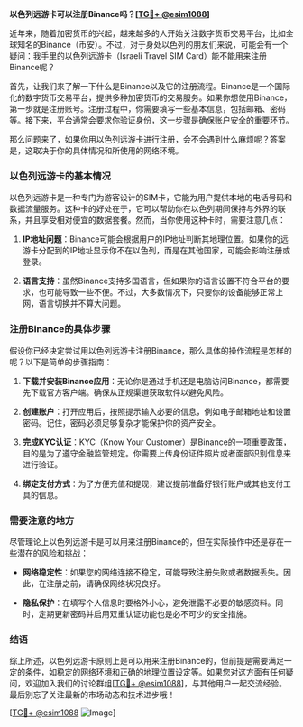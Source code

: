 **以色列远游卡可以注册Binance吗？[[TG💪+ @esim1088](https://t.me/s/esim1088)]**

近年来，随着加密货币的兴起，越来越多的人开始关注数字货币交易平台，比如全球知名的Binance（币安）。不过，对于身处以色列的朋友们来说，可能会有一个疑问：我手里的以色列远游卡（Israeli Travel SIM Card）能不能用来注册Binance呢？

首先，让我们来了解一下什么是Binance以及它的注册流程。Binance是一个国际化的数字货币交易平台，提供多种加密货币的交易服务。如果你想使用Binance，第一步就是注册账号。注册过程中，你需要填写一些基本信息，包括邮箱、密码等。接下来，平台通常会要求你验证身份，这一步骤是确保账户安全的重要环节。

那么问题来了，如果你用以色列远游卡进行注册，会不会遇到什么麻烦呢？答案是，这取决于你的具体情况和所使用的网络环境。

### 以色列远游卡的基本情况

以色列远游卡是一种专门为游客设计的SIM卡，它能为用户提供本地的电话号码和数据流量服务。这种卡的好处在于，它可以帮助你在以色列期间保持与外界的联系，并且享受相对便宜的数据套餐。然而，当你使用这种卡时，需要注意几点：

1. **IP地址问题**：Binance可能会根据用户的IP地址判断其地理位置。如果你的远游卡分配到的IP地址显示你不在以色列，而是在其他国家，可能会影响注册或登录。
   
2. **语言支持**：虽然Binance支持多国语言，但如果你的语言设置不符合平台的要求，也可能导致一些不便。不过，大多数情况下，只要你的设备能够正常上网，语言切换并不算大问题。

### 注册Binance的具体步骤

假设你已经决定尝试用以色列远游卡注册Binance，那么具体的操作流程是怎样的呢？以下是简单的步骤指南：

1. **下载并安装Binance应用**：无论你是通过手机还是电脑访问Binance，都需要先下载官方客户端。确保从正规渠道获取软件以避免风险。

2. **创建账户**：打开应用后，按照提示输入必要的信息，例如电子邮箱地址和设置密码。记住，密码必须足够复杂才能保护你的资产安全。

3. **完成KYC认证**：KYC（Know Your Customer）是Binance的一项重要政策，目的是为了遵守金融监管规定。你需要上传身份证件照片或者面部识别信息来进行验证。

4. **绑定支付方式**：为了方便充值和提现，建议提前准备好银行账户或其他支付工具的信息。

### 需要注意的地方

尽管理论上以色列远游卡是可以用来注册Binance的，但在实际操作中还是存在一些潜在的风险和挑战：

- **网络稳定性**：如果您的网络连接不稳定，可能导致注册失败或者数据丢失。因此，在注册之前，请确保网络状况良好。
  
- **隐私保护**：在填写个人信息时要格外小心，避免泄露不必要的敏感资料。同时，定期更新密码并启用双重认证功能也是必不可少的安全措施。

### 结语

综上所述，以色列远游卡原则上是可以用来注册Binance的，但前提是需要满足一定的条件，如稳定的网络环境和正确的地理位置设定等。如果您对这方面有任何疑问，欢迎加入我们的讨论群组[[TG💪+ @esim1088](https://t.me/s/esim1088)]，与其他用户一起交流经验。最后别忘了关注最新的市场动态和技术进步哦！

[[TG💪+ @esim1088](https://t.me/s/esim1088) ![Image](https://i.postimg.cc/4NQfJmqS/Snipaste-2025-05-13-00-14-12.png)]